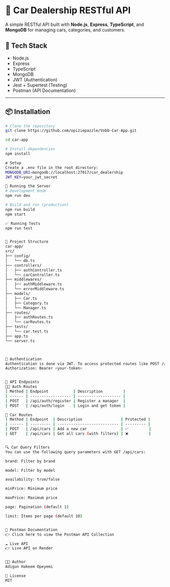  # 🚗 Car Dealership RESTful API

A simple RESTful API built with **Node.js**, **Express**, **TypeScript**, and **MongoDB** for managing cars, categories, and customers.

## 🧰 Tech Stack

- Node.js
- Express
- TypeScript
- MongoDB
- JWT (Authentication)
- Jest + Supertest (Testing)
- Postman (API Documentation)

---

## 📦 Installation

```bash
# Clone the repository
git clone https://github.com/opiziepazzle/Vobb-Car-App.git

cd car-app

# Install dependencies
npm install

⚙️ Setup
Create a .env file in the root directory:
MONGODB_URI=mongodb://localhost:27017/car_dealership
JWT_KEY=your_jwt_secret

🚀 Running the Server
# Development mode
npm run dev

# Build and run (production)
npm run build
npm start

✅ Running Tests
npm run test


📁 Project Structure
car-app/
src/
├── config/
│   └── db.ts
├── controllers/
│   ├── authController.ts
│   └── carController.ts
├── middlewares/
│   ├── authMiddleware.ts
│   └── errorMiddleware.ts
├── models/
│   ├── Car.ts
│   ├── Category.ts
│   └── Manager.ts
├── routes/
│   ├── authRoutes.ts
│   └── carRoutes.ts
├── tests/
│   └── car.test.ts
├── app.ts
└── server.ts



🔑 Authentication
Authentication is done via JWT. To access protected routes like POST /api/cars, include your token in the Authorization header:
Authorization: Bearer <your-token>


📘 API Endpoints
🧑‍💼 Auth Routes
| Method | Endpoint           | Description         |
| ------ | ------------------ | ------------------- |
| POST   | /api/auth/register | Register a manager  |
| POST   | /api/auth/login    | Login and get token |

🚗 Car Routes
| Method | Endpoint  | Description                 | Protected |
| ------ | --------- | --------------------------- | --------- |
| POST   | /api/cars | Add a new car               | ✅         |
| GET    | /api/cars | Get all cars (with filters) | ❌         |


🔍 Car Query Filters
You can use the following query parameters with GET /api/cars:

brand: Filter by brand

model: Filter by model

availability: true/false

minPrice: Minimum price

maxPrice: Maximum price

page: Pagination (default 1)

limit: Items per page (default 10)


📄 Postman Documentation
👉 Click here to view the Postman API Collection

☁️ Live API
👉 Live API on Render


👨‍💻 Author
Adigun Hakeem Opeyemi

📜 License
MIT



